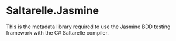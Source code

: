 # Saltarelle.Jasmine

This is the metadata library required to use the Jasmine BDD testing framework with the C# Saltarelle compiler.



